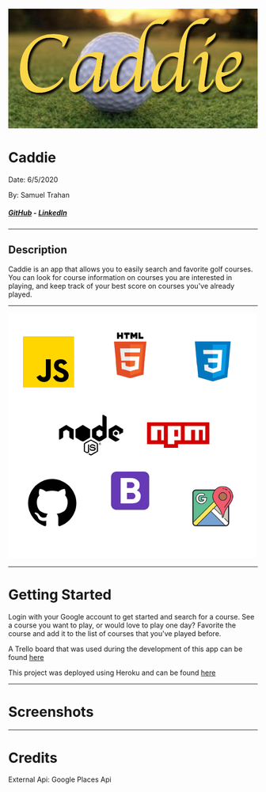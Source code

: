 ![](public/images/caddie-head.png)
# Caddie
Date: 6/5/2020

By: Samuel Trahan

##### [GitHub](https://github.com/samueltrahan) - [LinkedIn](https://www.linkedin.com/in/samueltrahan/)

----

## Description

Caddie is an app that allows you to easily search and favorite golf courses.  You can look for course information on courses you are interested in playing, and keep track of your best score on courses you've already played.

----

![](/public/images/tech.png)

----

# Getting Started

Login with your Google account to get started and search for a course.  See a course you want to play, or would love to play one day?  Favorite the course and add it to the list of courses that you've played before.

A Trello board that was used during the development of this app can be found [here](https://trello.com/b/DVxH1eaR/caddie)

This project was deployed using Heroku and can be found [here](https://caddie-golf.herokuapp.com/users)


----
# Screenshots




----
# Credits

External Api: Google Places Api
